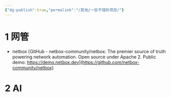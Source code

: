 ```yaml
---
{"dg-publish":true,"permalink":"/其他/一些不错的项目/"}
---
```


# 1 网管
- netbox
[GitHub - netbox-community/netbox: The premier source of truth powering network automation. Open source under Apache 2. Public demo: https://demo.netbox.dev](https://github.com/netbox-community/netbox)




# 2 AI


